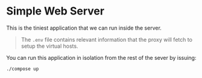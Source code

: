 
# Simple Web Server

This is the tiniest application that we can run inside the server.

> The `.env` file contains relevant information that the proxy will fetch to 
> setup the virtual hosts.

You can run this application in isolation from the rest of the sever by issuing:

	./compose up
	
